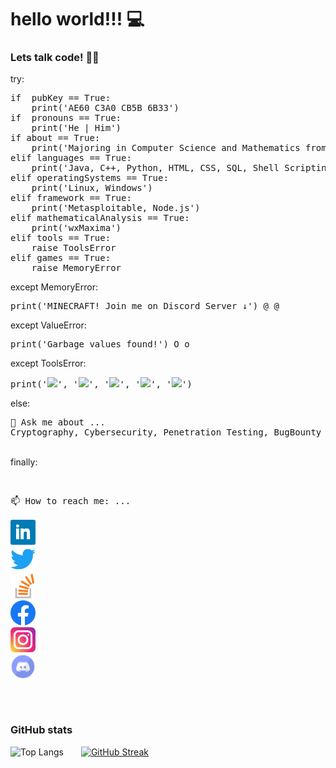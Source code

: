 # hello world!!! 💻

### Lets talk code! 👨‍💻

try:
<pre>
if  pubKey == True:
    print('AE60 C3A0 CB5B 6B33')
if  pronouns == True:
    print('He | Him')
if about == True:
    print('Majoring in Computer Science and Mathematics from the University of Delhi.')
elif languages == True:
    print('Java, C++, Python, HTML, CSS, SQL, Shell Scripting')
elif operatingSystems == True:
    print('Linux, Windows')
elif framework == True:
    print('Metasploitable, Node.js')
elif mathematicalAnalysis == True:
    print('wxMaxima')
elif tools == True:
    raise ToolsError
elif games == True:
    raise MemoryError
</pre>
except MemoryError:
<pre>
print('MINECRAFT! Join me on Discord Server ↓') @_@
</pre>
except ValueError:
<pre>
print('Garbage values found!') O_o
</pre>
except ToolsError:
<pre>
print('<img src='https://icongr.am/devicon/android-original.svg'/>', '<img src='https://icongr.am/devicon/git-original.svg'/>', '<img width="30" src='https://code.visualstudio.com/assets/favicon.ico'/>', '<img src='https://github.githubassets.com/favicons/favicon-dark.png'/>', '<img width="30" src='assets/ssms.ico'/>')
</pre>
else:
<pre>
💬 Ask me about ...
Cryptography, Cybersecurity, Penetration Testing, BugBounty Hunting and Ethical Hacking.
</pre>
<br>
finally:
<pre>

📫 How to reach me: ...\
[<img src='assets/Linkedin.svg' alt='linkedin' height='40'>](https://www.linkedin.com/in/jarvis-1805/)  [<img src='assets/Twitter.svg' alt='twitter' height='40'>](https://twitter.com/jarvis_1805) [<img src='assets/Stackoverflow.svg' alt='stackoverflow' height='40'>](https://stackoverflow.com/users/12154444)  [<img src='assets/Facebook.svg' alt='facebook' height='40'>](https://www.facebook.com/jarvis1805)  [<img src='assets/Instagram.svg' alt='instagram' height='40'>](https://www.instagram.com/jarvis_1805/)  <!-- [<img src='assets/Reddit.svg' alt='Reddit' height='40'>](https://www.reddit.com/user/jarvis_1805) -->[<img src='assets/Discord.svg' alt='instagram' height='40'>](https://discord.gg/Q3vh2Qgbzd)
</pre>
<br>

### GitHub stats

<!-- ![Shubhang github activity graph](https://activity-graph.herokuapp.com/graph?username=jarvis-1805&theme=xcode) -->

<!-- [![Readme Card](https://github-readme-stats.anuraghazra1.vercel.app/api?username=jarvis-1805&show_icons=true&include_all_commits=true&theme=material-palenight)](https://github.com/anuraghazra/github-readme-stats) -->

![Top Langs](https://github-readme-stats.vercel.app/api/top-langs/?username=jarvis-1805&layout=compact&title_color=007bff&text_color=e7e7e7&icon_color=007bff&bg_color=171c28)&emsp;&emsp;[![GitHub Streak](https://github-readme-streak-stats.herokuapp.com?user=jarvis-1805&theme=radical)](https://git.io/streak-stats)

<!--
![Top Langs](https://github-readme-stats.vercel.app/api/top-langs/?username=jarvis-1805)
![Profile views](https://gpvc.arturio.dev/jarvis-1805)
![Twitter URL](https://img.shields.io/twitter/url?logo=SHUBHANG%20GUPTA&logoColor=black&style=social&url=https://twitter.com/jarvis_1805)
![GitHub stats](https://github-readme-stats.vercel.app/api?username=jarvis-1805&show_icons=true)
-->

<!--
[![Twitter Badge](https://img.shields.io/badge/-@jarvis_1805-1ca0f1?style=flat-square&labelColor=1ca0f1&logo=twitter&logoColor=white&link=https://twitter.com/jarvis_1805)](https://twitter.com/jarvis_1805) [![Linkedin Badge](https://img.shields.io/badge/-ShubhangGupta-blue?style=flat-square&logo=Linkedin&logoColor=white&link=https://www.linkedin.com/in/jarvis-1805/)](https://www.linkedin.com/in/jarvis-1805/) [![Instagram Badge](https://img.shields.io/badge/-@jarvia_1805-03a57a?style=flat-square&labelColor=white&logo=Instagram&link=https://instagram.com/jarvis_1805/)](https://instagram.com/jarvis_1805) [![MAIL Badge](https://img.shields.io/badge/-hey@shubhsahu1805@gmail.com-c14438?style=flat-square&logo=Gmail&logoColor=white&link=mailto:shubhsahu1805@gmail.com)](mailto:shubhsahu1805@gmail.com)
-->

<!--
**jarvis-1805/jarvis-1805** is a ✨ _special_ ✨ repository because its `README.md` (this file) appears on your GitHub profile.

Here are some ideas to get you started:

- 🔭 I’m currently working on ...
- 🌱 I’m currently learning ...
- 👯 I’m looking to collaborate on ...
- 🤔 I’m looking for help with ...
- 

- 😄 Pronouns: ...
- ⚡ Fun fact: ...
-->
